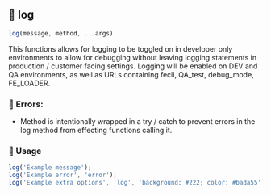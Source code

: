 ## :gem: log

```js
log(message, method, ...args)
```

This functions allows for logging to be toggled on in developer only environments to allow for debugging without leaving logging statements in production / customer facing settings. Logging will be enabled on DEV and QA environments, as well as URLs containing fecli, QA_test, debug_mode, FE_LOADER.

### :red_circle: Errors:

* Method is intentionally wrapped in a try / catch to prevent errors in the log method from effecting functions calling it.

### :scroll: Usage

```js
log('Example message');
log('Example error', 'error');
log('Example extra options', 'log', 'background: #222; color: #bada55');
```


